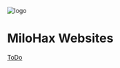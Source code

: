 ![logo](https://avatars.githubusercontent.com/u/113262673?s=200&v=4)
# MiloHax Websites
[ToDo](https://hmxmilohax.github.io)
